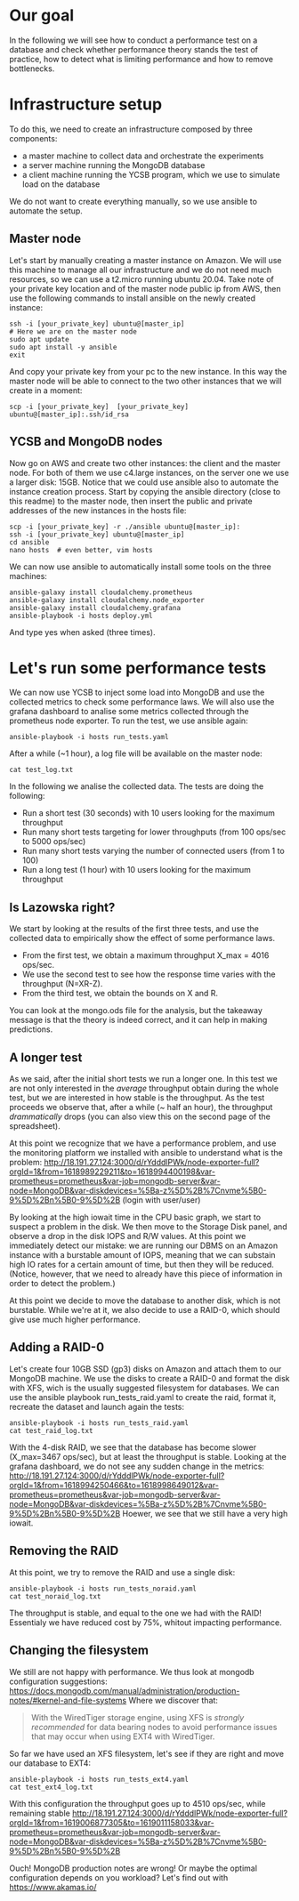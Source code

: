 # Our goal
In the following we will see how to conduct a performance test on a database and check whether performance theory stands the test of practice, how to detect what is limiting performance and how to remove bottlenecks.

# Infrastructure setup
To do this, we need to create an infrastructure composed by three components:
* a master machine to collect data and orchestrate the experiments
* a server machine running the MongoDB database
* a client machine running the YCSB program, which we use to simulate load on the database

We do not want to create everything manually, so we use ansible to automate the setup.

## Master node
Let's start by manually creating a master instance on Amazon. We will use this machine to manage all our infrastructure and we do not need much resources, so we can use a t2.micro running ubuntu 20.04.
Take note of your private key location and of the master node public ip from AWS, then use the following commands to install ansible on the newly created instance:
```
ssh -i [your_private_key] ubuntu@[master_ip]
# Here we are on the master node
sudo apt update
sudo apt install -y ansible
exit
```

And copy your private key from your pc to the new instance. In this way the master node will be able to connect to the two other instances that we will create in a moment:
```
scp -i [your_private_key]  [your_private_key] ubuntu@[master_ip]:.ssh/id_rsa
```

## YCSB and MongoDB nodes
Now go on AWS and create two other instances: the client and the master node. For both of them we use c4.large instances, on the server one we use a larger disk: 15GB.
Notice that we could use ansible also to automate the instance creation process.
Start by copying the ansible directory (close to this readme) to the master node, then insert the public and private addresses of the new instances in the hosts file:
```
scp -i [your_private_key] -r ./ansible ubuntu@[master_ip]:
ssh -i [your_private_key] ubuntu@[master_ip]
cd ansible
nano hosts  # even better, vim hosts
```

We can now use ansible to automatically install some tools on the three machines:
```
ansible-galaxy install cloudalchemy.prometheus
ansible-galaxy install cloudalchemy.node_exporter
ansible-galaxy install cloudalchemy.grafana
ansible-playbook -i hosts deploy.yml
```
And type yes when asked (three times).

# Let's run some performance tests
We can now use YCSB to inject some load into MongoDB and use the collected metrics to check some performance laws.
We will also use the grafana dashboard to analise some metrics collected through the prometheus node exporter.
To run the test, we use ansible again:
```
ansible-playbook -i hosts run_tests.yaml
```
After a while (~1 hour), a log file will be available on the master node:
```
cat test_log.txt
```
In the following we analise the collected data.
The tests are doing the following:
* Run a short test (30 seconds) with 10 users looking for the maximum throughput
* Run many short tests targeting for lower throughputs (from 100 ops/sec to 5000 ops/sec)
* Run many short tests varying the number of connected users (from 1 to 100)
* Run a long test (1 hour) with 10 users looking for the maximum throughput

## Is Lazowska right?
We start by looking at the results of the first three tests, and use the collected data to empirically show the effect of some performance laws.

* From the first test, we obtain a maximum throughput X_max = 4016 ops/sec.
* We use the second test to see how the response time varies with the throughput (N=XR-Z).
* From the third test, we obtain the bounds on X and R.

You can look at the mongo.ods file for the analysis, but the takeaway message is that the theory is indeed correct, and it can help in making predictions.


## A longer test
As we said, after the initial short tests we run a longer one. In this test we are not only interested in the *average* throughput obtain during the whole test, but we are interested in how stable is the throughput.
As the test proceeds we observe that, after a while (~ half an hour), the throughput _drammatically_ drops (you can also view this on the second page of the spreadsheet).

At this point we recognize that we have a performance problem, and use the monitoring platform we installed with ansible to understand what is the problem: http://18.191.27.124:3000/d/rYdddlPWk/node-exporter-full?orgId=1&from=1618989229211&to=1618994400198&var-prometheus=prometheus&var-job=mongodb-server&var-node=MongoDB&var-diskdevices=%5Ba-z%5D%2B%7Cnvme%5B0-9%5D%2Bn%5B0-9%5D%2B
(login with user/user)

By looking at the high iowait time in the CPU basic graph, we start to suspect a problem in the disk.
We then move to the Storage Disk panel, and observe a drop in the disk IOPS and R/W values.
At this point we immediately detect our mistake: we are running our DBMS on an Amazon instance with a burstable amount of IOPS, meaning that we can substain high IO rates for a certain amount of time, but then they will be reduced.
(Notice, however, that we need to already have this piece of information in order to detect the problem.)

At this point we decide to move the database to another disk, which is not burstable. While we're at it, we also decide to use a RAID-0, which should give use much higher performance.


## Adding a RAID-0
Let's create four 10GB SSD (gp3) disks on Amazon and attach them to our MongoDB machine.
We use the disks to create a RAID-0 and format the disk with XFS, wich is the usually suggested filesystem for databases.
We can use the ansible playbook run_tests_raid.yaml to create the raid, format it, recreate the dataset and launch again the tests:
```
ansible-playbook -i hosts run_tests_raid.yaml
cat test_raid_log.txt
```

With the 4-disk RAID, we see that the database has become slower (X_max=3467 ops/sec), but at least the throughput is stable.
Looking at the grafana dashboard, we do not see any sudden change in the metrics:
http://18.191.27.124:3000/d/rYdddlPWk/node-exporter-full?orgId=1&from=1618994250466&to=1618998649012&var-prometheus=prometheus&var-job=mongodb-server&var-node=MongoDB&var-diskdevices=%5Ba-z%5D%2B%7Cnvme%5B0-9%5D%2Bn%5B0-9%5D%2B
Hoewer, we see that we still have a very high iowait.


## Removing the RAID
At this point, we try to remove the RAID and use a single disk:
```
ansible-playbook -i hosts run_tests_noraid.yaml
cat test_noraid_log.txt
```
The throughput is stable, and equal to the one we had with the RAID! Essentialy we have reduced cost by 75%, whitout impacting performance.


## Changing the filesystem
We still are not happy with performance. We thus look at mongodb configuration suggestions:
https://docs.mongodb.com/manual/administration/production-notes/#kernel-and-file-systems
Where we discover that:
> With the WiredTiger storage engine, using XFS is *strongly recommended* for data bearing nodes to avoid performance issues that may occur when using EXT4 with WiredTiger.

So far we have used an XFS filesystem, let's see if they are right and move our database to EXT4:
```
ansible-playbook -i hosts run_tests_ext4.yaml
cat test_ext4_log.txt
```

With this configuration the throughput goes up to 4510 ops/sec, while remaining stable
http://18.191.27.124:3000/d/rYdddlPWk/node-exporter-full?orgId=1&from=1619006877305&to=1619011158033&var-prometheus=prometheus&var-job=mongodb-server&var-node=MongoDB&var-diskdevices=%5Ba-z%5D%2B%7Cnvme%5B0-9%5D%2Bn%5B0-9%5D%2B


Ouch! MongoDB production notes are wrong! Or maybe the optimal configuration depends on you workload?
Let's find out with https://www.akamas.io/

